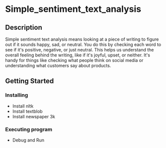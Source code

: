 # Simple_sentiment_text_analysis

## Description

Simple sentiment text analysis means looking at a piece of writing to figure out if it sounds happy, sad, or neutral. You do this by checking each word to see if it's positive, negative, or just neutral. This helps us understand the overall feeling behind the writing, like if it's joyful, upset, or neither. It's handy for things like checking what people think on social media or understanding what customers say about products.

## Getting Started

### Installing

* Install nltk
* Install textblob
* Install newspaper 3k


### Executing program

* Debug and Run


